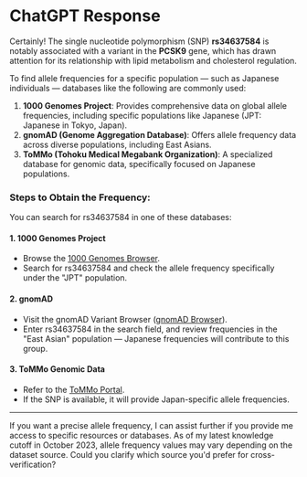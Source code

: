 # ChatGPT Response

Certainly! The single nucleotide polymorphism (SNP) **rs34637584** is notably associated with a variant in the **PCSK9** gene, which has drawn attention for its relationship with lipid metabolism and cholesterol regulation.

To find allele frequencies for a specific population — such as Japanese individuals — databases like the following are commonly used:

1. **1000 Genomes Project**: Provides comprehensive data on global allele frequencies, including specific populations like Japanese (JPT: Japanese in Tokyo, Japan).
2. **gnomAD (Genome Aggregation Database)**: Offers allele frequency data across diverse populations, including East Asians.
3. **ToMMo (Tohoku Medical Megabank Organization)**: A specialized database for genomic data, specifically focused on Japanese populations.

### Steps to Obtain the Frequency:
You can search for rs34637584 in one of these databases:

#### 1. **1000 Genomes Project**
   - Browse the [1000 Genomes Browser](https://www.internationalgenome.org/data).
   - Search for rs34637584 and check the allele frequency specifically under the "JPT" population.

#### 2. **gnomAD**
   - Visit the gnomAD Variant Browser ([gnomAD Browser](https://gnomad.broadinstitute.org/)).
   - Enter rs34637584 in the search field, and review frequencies in the "East Asian" population — Japanese frequencies will contribute to this group.

#### 3. **ToMMo Genomic Data**
   - Refer to the [ToMMo Portal](https://www.megabank.tohoku.ac.jp/english/).
   - If the SNP is available, it will provide Japan-specific allele frequencies.

---

If you want a precise allele frequency, I can assist further if you provide me access to specific resources or databases. As of my latest knowledge cutoff in October 2023, allele frequency values may vary depending on the dataset source. Could you clarify which source you'd prefer for cross-verification?